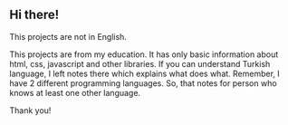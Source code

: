 ## Hi there!

This projects are not in English. 

This projects are from my education. It has only basic information about html, css, javascript and other libraries. If you can understand Turkish language, I left notes there which explains what does what. Remember, I have 2 different programming languages. So, that notes for person who knows at least one other language.

Thank you!
<br />
